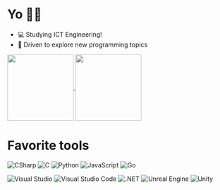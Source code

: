 <h1>Yo 👋😎</h1>

- 💻 Studying ICT Engineering!
- 🧐 Driven to explore new programming topics

<a href="https://github.com/jokkeez">
  <img align="center" height="150rem" src="https://github-readme-stats.vercel.app/api/top-langs/?username=jokkeez&layout=compact&theme=dracula">
</a>
<a href="https://github.com/jokkeez">
  <img align="center" height="150rem" src="https://github-readme-stats.vercel.app/api?username=jokkeez&show_icons=true&theme=dracula">
</a>

<h1>Favorite tools</h1>

![CSharp](https://img.shields.io/badge/Csharp-512BD4?style=for-the-badge&logo=csharp&logoColor=white)
![C](https://img.shields.io/badge/C-A8B9CC?style=for-the-badge&logo=c&logoColor=white)
![Python](https://img.shields.io/badge/Python-14354C?style=for-the-badge&logo=python&logoColor=white)
![JavaScript](https://img.shields.io/badge/JavaScript-F7DF1E?style=for-the-badge&logo=javascript&logoColor=black)
![Go](https://img.shields.io/badge/Go-00ADD8?style=for-the-badge&logo=go&logoColor=white)

![Visual Studio](https://img.shields.io/badge/Visual_Studio-5C2D91?style=for-the-badge&logo=visual%20studio&logoColor=white)
![Visual Studio Code](https://img.shields.io/badge/Visual_Studio_Code-007ACC?style=for-the-badge&logo=visual%20studio%20code&logoColor=white)
![.NET](https://img.shields.io/badge/Dotnet-512BD4?style=for-the-badge&logo=dotnet&logoColor=white)
![Unreal Engine](https://img.shields.io/badge/Unreal_Engine-0E1128?style=for-the-badge&logo=unreal%20engine&logoColor=white)
![Unity](https://img.shields.io/badge/Unity-14354C?style=for-the-badge&logo=unity&logoColor=white)

